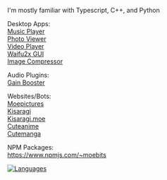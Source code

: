 I'm mostly familiar with Typescript, C++, and Python

Desktop Apps: \
[Music Player](https://github.com/Moebits/Music-Player) \
[Photo Viewer](https://github.com/Moebits/Photo-Viewer) \
[Video Player](https://github.com/Moebits/Video-Player) \
[Waifu2x GUI](https://github.com/Moebits/Waifu2x-GUI) \
[Image Compressor](https://github.com/Moebits/Image-Compressor) 

Audio Plugins: \
[Gain Booster](https://github.com/Moebits/Gain-Booster)

Websites/Bots: \
[Moepictures](https://github.com/Moebits/Moepictures.moe) \
[Kisaragi](https://github.com/Moebits/Kisaragi) \
[Kisaragi.moe](https://github.com/Moebits/Kisaragi.moe) \
[Cuteanime](https://github.com/Moebits/Cuteanime.moe) \
[Cutemanga](https://github.com/Moebits/Cutemanga.moe)

NPM Packages: \
https://www.npmjs.com/~moebits

[![Languages](https://skillicons.dev/icons?i=ts,js,python,cpp,cs,react,electron,redux,postgres,redis,less,discordjs,webpack,nodejs,npm)](https://skillicons.dev)
